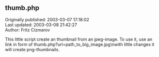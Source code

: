 ## thumb.php  
Originally published: 2003-03-07 17:18:02  
Last updated: 2003-03-08 21:42:27  
Author: Fritz Cizmarov  
  
This little script create an thumbnail from an jpeg-image. To use it, use an link in form of thumb.php?url=path_to_big_image.jpg\nwith little changes it will create png-thumbnails.